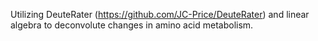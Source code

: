 Utilizing DeuteRater (https://github.com/JC-Price/DeuteRater) and linear algebra to deconvolute changes in amino acid metabolism.
